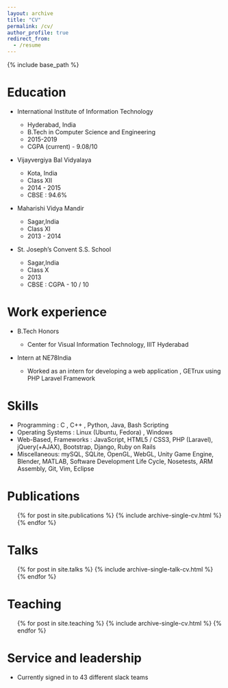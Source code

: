 ```yaml
---
layout: archive
title: "CV"
permalink: /cv/
author_profile: true
redirect_from:
  - /resume
---
```


{% include base_path %}

Education
======
* International Institute of Information Technology            
  * Hyderabad, India
  * B.Tech in Computer Science and Engineering                                     
  * 2015-2019
  * CGPA (current) - 9.08/10
  
* Vijayvergiya Bal Vidyalaya                                                             
  * Kota, India
  * Class XII                       
  * 2014 - 2015
  * CBSE : 94.6%
  
* Maharishi Vidya Mandir                                                                     
  * Sagar,India
  * Class XI
  * 2013 - 2014

* St. Joseph’s Convent S.S. School                                                      
  * Sagar,India
  * Class X
  * 2013
  * CBSE : CGPA - 10 / 10                                                                    


Work experience
======
* B.Tech Honors 
  * Center for Visual Information Technology, IIIT Hyderabad
  
* Intern at NE78India 
  * Worked as an intern for developing a web application , GETrux using PHP Laravel Framework
  
Skills
======
* Programming :  C , C++ , Python, Java, Bash Scripting
* Operating Systems :  Linux (Ubuntu, Fedora) , Windows
* Web-Based, Frameworks :  JavaScript, HTML5 / CSS3, PHP (Laravel), jQuery(+AJAX), Bootstrap, Django, Ruby on Rails
* Miscellaneous:  mySQL, SQLite, OpenGL, WebGL, Unity Game Engine, Blender, MATLAB, Software Development Life Cycle, Nosetests, ARM Assembly, Git, Vim, Eclipse


Publications
======
  <ul>{% for post in site.publications %}
    {% include archive-single-cv.html %}
  {% endfor %}</ul>
  
Talks
======
  <ul>{% for post in site.talks %}
    {% include archive-single-talk-cv.html %}
  {% endfor %}</ul>
  
Teaching
======
  <ul>{% for post in site.teaching %}
    {% include archive-single-cv.html %}
  {% endfor %}</ul>
  
Service and leadership
======
* Currently signed in to 43 different slack teams
